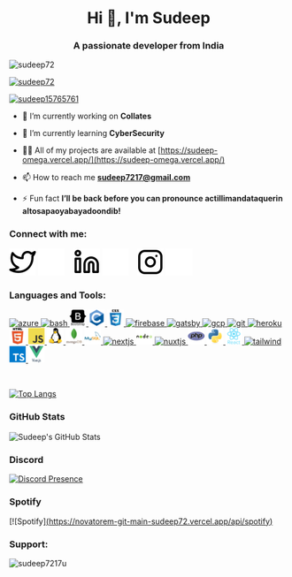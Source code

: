 <h1 align="center">Hi 👋, I'm Sudeep</h1>
<h3 align="center">A passionate developer from India</h3>

<p align="left"> <img src="https://komarev.com/ghpvc/?username=Sudeep72&label=Profile%20views&color=0e75b6&style=flat" alt="sudeep72" /> </p>

<p align="left"> <a href="https://github.com/ryo-ma/github-profile-trophy"><img src="https://github-profile-trophy.vercel.app/?username=Sudeep72" alt="sudeep72" /></a> </p>

<p align="left"> <a href="https://twitter.com/sudeep15765761" target="blank"><img src="https://img.shields.io/twitter/follow/sudeep15765761?logo=twitter&style=for-the-badge" alt="sudeep15765761" /></a> </p>

- 🔭 I’m currently working on **Collates**

- 🌱 I’m currently learning **CyberSecurity**

- 👨‍💻 All of my projects are available at [https://sudeep-omega.vercel.app/](https://sudeep-omega.vercel.app/)

- 📫 How to reach me **sudeep7217@gmail.com**

- ⚡ Fun fact **I’ll be back before you can pronounce actillimandataquerin altosapaoyabayadoondib!**

### Connect with me:
[![website](./img/twitter-light.svg)](https://twitter.com/Sudeep15765761#gh-light-mode-only)
[![website](./img/twitter-dark.svg)](https://twitter.com/Sudeep15765761#gh-dark-mode-only)
&nbsp;&nbsp;
[![website](./img/linkedin-light.svg)](https://linkedin.com/in/sudeep-r-878022233#gh-light-mode-only)
[![website](./img/linkedin-dark.svg)](https://linkedin.com/in/sudeep-r-878022233#gh-dark-mode-only)
&nbsp;&nbsp;
[![website](./img/instagram-light.svg)](https://instagram.com/sudeep__79#gh-light-mode-only)
[![website](./img/instagram-dark.svg)](https://instagram.com/sudeep__79#gh-dark-mode-only)

<h3 align="left">Languages and Tools:</h3>
<p align="left"> <a href="https://azure.microsoft.com/en-in/" target="_blank" rel="noreferrer"> <img src="https://www.vectorlogo.zone/logos/microsoft_azure/microsoft_azure-icon.svg" alt="azure" width="30" height="30"/> </a> <a href="https://www.gnu.org/software/bash/" target="_blank" rel="noreferrer"> <img src="https://www.vectorlogo.zone/logos/gnu_bash/gnu_bash-icon.svg" alt="bash" width="30" height="30"/> </a> <a href="https://getbootstrap.com" target="_blank" rel="noreferrer"> <img src="https://raw.githubusercontent.com/devicons/devicon/master/icons/bootstrap/bootstrap-plain-wordmark.svg" alt="bootstrap" width="30" height="30"/> </a> <a href="https://www.cprogramming.com/" target="_blank" rel="noreferrer"> <img src="https://raw.githubusercontent.com/devicons/devicon/master/icons/c/c-original.svg" alt="c" width="30" height="30"/> </a> <a href="https://www.w3schools.com/css/" target="_blank" rel="noreferrer"> <img src="https://raw.githubusercontent.com/devicons/devicon/master/icons/css3/css3-original-wordmark.svg" alt="css3" width="30" height="30"/> </a> <a href="https://firebase.google.com/" target="_blank" rel="noreferrer"> <img src="https://www.vectorlogo.zone/logos/firebase/firebase-icon.svg" alt="firebase" width="30" height="30"/> </a> <a href="https://www.gatsbyjs.com/" target="_blank" rel="noreferrer"> <img src="https://www.vectorlogo.zone/logos/gatsbyjs/gatsbyjs-icon.svg" alt="gatsby" width="30" height="30"/> </a> <a href="https://cloud.google.com" target="_blank" rel="noreferrer"> <img src="https://www.vectorlogo.zone/logos/google_cloud/google_cloud-icon.svg" alt="gcp" width="30" height="30"/> </a> <a href="https://git-scm.com/" target="_blank" rel="noreferrer"> <img src="https://www.vectorlogo.zone/logos/git-scm/git-scm-icon.svg" alt="git" width="30" height="30"/> </a> <a href="https://heroku.com" target="_blank" rel="noreferrer"> <img src="https://www.vectorlogo.zone/logos/heroku/heroku-icon.svg" alt="heroku" width="30" height="30"/> </a> <a href="https://www.w3.org/html/" target="_blank" rel="noreferrer"> <img src="https://raw.githubusercontent.com/devicons/devicon/master/icons/html5/html5-original-wordmark.svg" alt="html5" width="30" height="30"/> </a> <a href="https://developer.mozilla.org/en-US/docs/Web/JavaScript" target="_blank" rel="noreferrer"> <img src="https://raw.githubusercontent.com/devicons/devicon/master/icons/javascript/javascript-original.svg" alt="javascript" width="30" height="30"/> </a> <a href="https://www.linux.org/" target="_blank" rel="noreferrer"> <img src="https://raw.githubusercontent.com/devicons/devicon/master/icons/linux/linux-original.svg" alt="linux" width="30" height="30"/> </a> <a href="https://www.mongodb.com/" target="_blank" rel="noreferrer"> <img src="https://raw.githubusercontent.com/devicons/devicon/master/icons/mongodb/mongodb-original-wordmark.svg" alt="mongodb" width="30" height="30"/> </a> <a href="https://www.mysql.com/" target="_blank" rel="noreferrer"> <img src="https://raw.githubusercontent.com/devicons/devicon/master/icons/mysql/mysql-original-wordmark.svg" alt="mysql" width="30" height="30"/> </a> <a href="https://nextjs.org/" target="_blank" rel="noreferrer"> <img src="https://cdn.worldvectorlogo.com/logos/nextjs-2.svg" alt="nextjs" width="30" height="30"/> </a> <a href="https://nodejs.org" target="_blank" rel="noreferrer"> <img src="https://raw.githubusercontent.com/devicons/devicon/master/icons/nodejs/nodejs-original-wordmark.svg" alt="nodejs" width="30" height="30"/> </a> <a href="https://nuxtjs.org/" target="_blank" rel="noreferrer"> <img src="https://www.vectorlogo.zone/logos/nuxtjs/nuxtjs-icon.svg" alt="nuxtjs" width="30" height="30"/> </a> <a href="https://www.php.net" target="_blank" rel="noreferrer"> <img src="https://raw.githubusercontent.com/devicons/devicon/master/icons/php/php-original.svg" alt="php" width="30" height="30"/> </a> <a href="https://www.python.org" target="_blank" rel="noreferrer"> <img src="https://raw.githubusercontent.com/devicons/devicon/master/icons/python/python-original.svg" alt="python" width="30" height="30"/> </a> <a href="https://reactjs.org/" target="_blank" rel="noreferrer"> <img src="https://raw.githubusercontent.com/devicons/devicon/master/icons/react/react-original-wordmark.svg" alt="react" width="30" height="30"/> </a> <a href="https://tailwindcss.com/" target="_blank" rel="noreferrer"> <img src="https://www.vectorlogo.zone/logos/tailwindcss/tailwindcss-icon.svg" alt="tailwind" width="30" height="30"/> </a> <a href="https://www.typescriptlang.org/" target="_blank" rel="noreferrer"> <img src="https://raw.githubusercontent.com/devicons/devicon/master/icons/typescript/typescript-original.svg" alt="typescript" width="30" height="30"/> </a> <a href="https://vuejs.org/" target="_blank" rel="noreferrer"> <img src="https://raw.githubusercontent.com/devicons/devicon/master/icons/vuejs/vuejs-original-wordmark.svg" alt="vuejs" width="30" height="30"/> </a> </p>
<p>&nbsp;&nbsp;</p>

[![Top Langs](https://github-readme-stats.vercel.app/api/top-langs/?username=Sudeep72)](https://sudeepdev.software)
### GitHub Stats
<img align="center" alt="Sudeep's GitHub Stats" src="https://github-readme-stats.vercel.app/api?username=Sudeep72&show_icons=true&hide_border=false&title_color=ff652f&icon_color=FFE400&bg_color=09131B&text_color=ffffff&border_color=0c1a25" />


### Discord
[![Discord Presence](https://lanyard.cnrad.dev/api/749582193248043119)](https://discord.com/users/749582193248043119)

### Spotify
[![Spotify][(https://novatorem-git-main-sudeep72.vercel.app/api/spotify)](https://open.spotify.com/user/m5t3q2g4lixn1feqge7w86stg)

<h3 align="left">Support:</h3>
<p><a href="https://www.buymeacoffee.com/sudeep7217u"> <img align="left" src="https://cdn.buymeacoffee.com/buttons/v2/default-yellow.png" height="50" width="210" alt="sudeep7217u" /></a></p><br><br><p>&nbsp;</p>
